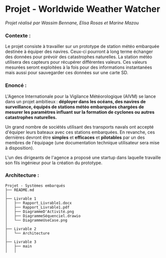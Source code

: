 # Projet - Worldwide Weather Watcher

*Projet réalisé par Wassim Bennane, Elisa Rosas et Marine Mazou*

### Contexte :
Le projet consiste à travailler sur un prototype de station météo embarquée destinée à équiper des navires. Ceux-ci pourront à long terme échanger des données pour prévoir des catastrophes naturelles. La station météo utilisera des capteurs pour récupérer différentes valeurs. Ces valeurs mesurées seront exploitées à la fois pour des informations instantanées mais aussi pour sauvegarder ces données sur une carte SD.

### Enoncé :

L'Agence Internationale pour la Vigilance Météorologique (AIVM) se lance dans un projet ambitieux : **déployer dans les océans, des navires de surveillance, équipés de stations météo embarquées chargées de mesurer les paramètres influant sur la formation de cyclones ou autres catastrophes naturelles.**

Un grand nombre de sociétés utilisant des transports navals ont accepté d'équiper leurs bateaux avec ces stations embarquées. En revanche, ces dernières devront être **simples** et **efficaces** et **pilotables** par un des membres de l'équipage (une documentation technique utilisateur sera mise à disposition).

L'un des dirigeants de l'agence a proposé une startup dans laquelle travaille son fils ingénieur pour la création du prototype.

### Architecture :

```
Projet - Systèmes embarqués
├── README.md
│
├── Livrable 1
│   ├── Rapport_Livrable1.docx
│   ├── Rapport_Livrable1.pdf
│   ├── DiagrammeD'Activité.png
│   ├── DiagrammeSéquenciel.drawio
│   └── DiagrammeUseCase.png
│ 
├── Livrable 2
│   └── Architecture
│ 
├── Livrable 3
│   ├── main
│   │
      

```
